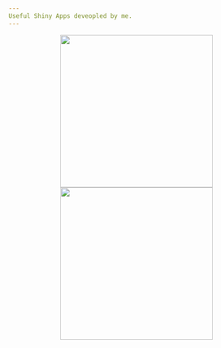 ```yaml
---
Useful Shiny Apps deveopled by me.
---
```


<p align="center">
  <img width="300" height="300" src="/img/hello_world.jpeg">
  <img width="300" height="300" src="/img/hello_world.jpeg">
</p>
